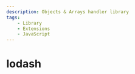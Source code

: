 ```yaml
---
description: Objects & Arrays handler library
tags:
    - Library
    - Extensions
    - JavaScript
---
```


# lodash
